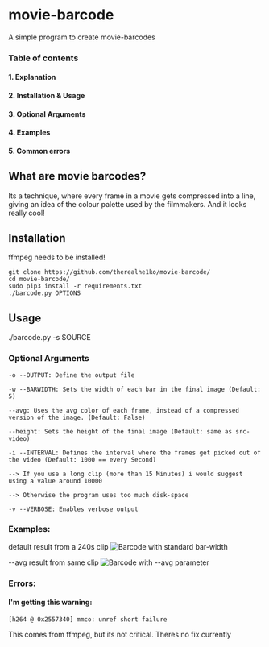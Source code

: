 
# movie-barcode
A simple program to create movie-barcodes

### Table of contents
#### 1. Explanation
#### 2. Installation & Usage
#### 3. Optional Arguments
#### 4. Examples
#### 5. Common errors

## What are movie barcodes?
Its a technique, where every frame in a movie gets compressed into a line, giving an idea of the colour palette used by the filmmakers.
And it looks really cool!


## Installation
ffmpeg needs to be installed!

```
git clone https://github.com/therealhe1ko/movie-barcode/
cd movie-barcode/
sudo pip3 install -r requirements.txt
./barcode.py OPTIONS
```
## Usage
./barcode.py -s SOURCE 

### Optional Arguments
```
-o --OUTPUT: Define the output file

-w --BARWIDTH: Sets the width of each bar in the final image (Default: 5)

--avg: Uses the avg color of each frame, instead of a compressed version of the image. (Default: False)

--height: Sets the height of the final image (Default: same as src-video)

-i --INTERVAL: Defines the interval where the frames get picked out of the video (Default: 1000 == every Second)

--> If you use a long clip (more than 15 Minutes) i would suggest using a value around 10000

--> Otherwise the program uses too much disk-space

-v --VERBOSE: Enables verbose output
```


### Examples:

default result from a 240s clip
![Barcode with standard bar-width](https://i.imgur.com/wXbW3QX.jpg)

--avg result from same clip
![Barcode with --avg parameter](https://i.imgur.com/Nl2Ut2u.jpg)


### Errors:

#### I'm getting this warning:

``` [h264 @ 0x2557340] mmco: unref short failure ```

This comes from ffmpeg, but its not critical. Theres no fix currently